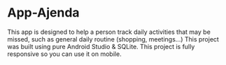 # App-Ajenda

This app is designed to help a person track daily activities that may be missed, such as general daily routine (shopping, meetings...)
This project was built using pure Android Studio & SQLite. This project is fully responsive so you can use it on mobile.
